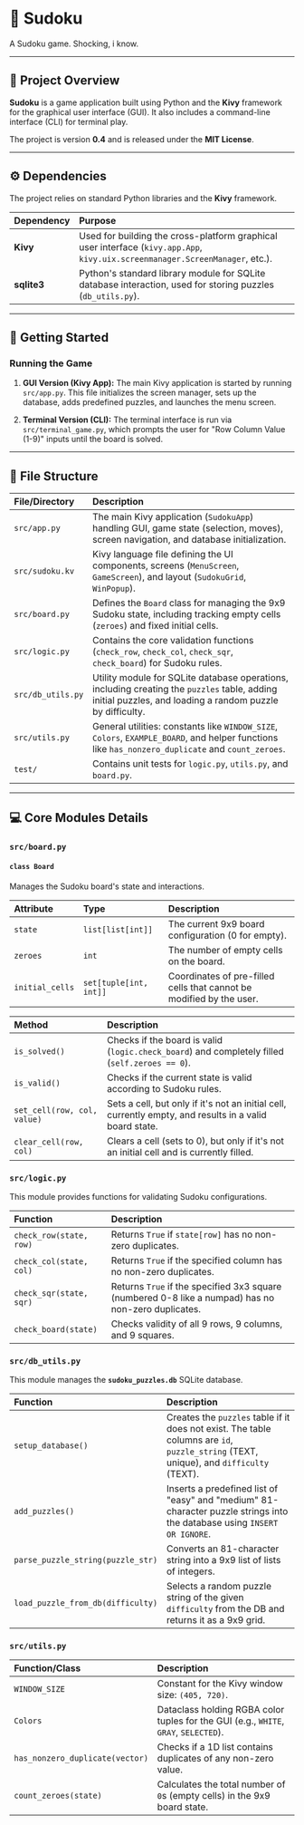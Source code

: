 # 📝 Sudoku

A Sudoku game. Shocking, i know.

***

## 🧩 Project Overview

**Sudoku** is a game application built using Python and the **Kivy** framework for the graphical user interface (GUI). It also includes a command-line interface (CLI) for terminal play.

The project is version **0.4** and is released under the **MIT License**.

***

## ⚙️ Dependencies

The project relies on standard Python libraries and the **Kivy** framework.

| Dependency | Purpose |
| :--- | :--- |
| **Kivy** | Used for building the cross-platform graphical user interface (`kivy.app.App`, `kivy.uix.screenmanager.ScreenManager`, etc.). |
| **sqlite3** | Python's standard library module for SQLite database interaction, used for storing puzzles (`db_utils.py`). |

***

## 🚀 Getting Started

### Running the Game

1.  **GUI Version (Kivy App):**
    The main Kivy application is started by running `src/app.py`. This file initializes the screen manager, sets up the database, adds predefined puzzles, and launches the menu screen.

2.  **Terminal Version (CLI):**
    The terminal interface is run via `src/terminal_game.py`, which prompts the user for "Row Column Value (1-9)" inputs until the board is solved.

***

## 📁 File Structure

| File/Directory | Description |
| :--- | :--- |
| `src/app.py` | The main Kivy application (`SudokuApp`) handling GUI, game state (selection, moves), screen navigation, and database initialization. |
| `src/sudoku.kv` | Kivy language file defining the UI components, screens (`MenuScreen`, `GameScreen`), and layout (`SudokuGrid`, `WinPopup`). |
| `src/board.py` | Defines the `Board` class for managing the 9x9 Sudoku state, including tracking empty cells (`zeroes`) and fixed initial cells. |
| `src/logic.py` | Contains the core validation functions (`check_row`, `check_col`, `check_sqr`, `check_board`) for Sudoku rules. |
| `src/db_utils.py` | Utility module for SQLite database operations, including creating the `puzzles` table, adding initial puzzles, and loading a random puzzle by difficulty. |
| `src/utils.py` | General utilities: constants like `WINDOW_SIZE`, `Colors`, `EXAMPLE_BOARD`, and helper functions like `has_nonzero_duplicate` and `count_zeroes`. |
| `test/` | Contains unit tests for `logic.py`, `utils.py`, and `board.py`. |

***

## 💻 Core Modules Details

### `src/board.py`

#### `class Board`
Manages the Sudoku board's state and interactions.

| Attribute | Type | Description |
| :--- | :--- | :--- |
| `state` | `list[list[int]]` | The current 9x9 board configuration (0 for empty). |
| `zeroes` | `int` | The number of empty cells on the board. |
| `initial_cells` | `set[tuple[int, int]]` | Coordinates of pre-filled cells that cannot be modified by the user. |

| Method | Description |
| :--- | :--- |
| `is_solved()` | Checks if the board is valid (`logic.check_board`) and completely filled (`self.zeroes == 0`). |
| `is_valid()` | Checks if the current state is valid according to Sudoku rules. |
| `set_cell(row, col, value)` | Sets a cell, but only if it's not an initial cell, currently empty, and results in a valid board state. |
| `clear_cell(row, col)` | Clears a cell (sets to 0), but only if it's not an initial cell and is currently filled. |

### `src/logic.py`

This module provides functions for validating Sudoku configurations.

| Function | Description |
| :--- | :--- |
| `check_row(state, row)` | Returns `True` if `state[row]` has no non-zero duplicates. |
| `check_col(state, col)` | Returns `True` if the specified column has no non-zero duplicates. |
| `check_sqr(state, sqr)` | Returns `True` if the specified 3x3 square (numbered 0-8 like a numpad) has no non-zero duplicates. |
| `check_board(state)` | Checks validity of all 9 rows, 9 columns, and 9 squares. |

### `src/db_utils.py`

This module manages the **`sudoku_puzzles.db`** SQLite database.

| Function | Description |
| :--- | :--- |
| `setup_database()` | Creates the `puzzles` table if it does not exist. The table columns are `id`, `puzzle_string` (TEXT, unique), and `difficulty` (TEXT). |
| `add_puzzles()` | Inserts a predefined list of "easy" and "medium" 81-character puzzle strings into the database using `INSERT OR IGNORE`. |
| `parse_puzzle_string(puzzle_str)` | Converts an 81-character string into a 9x9 list of lists of integers. |
| `load_puzzle_from_db(difficulty)` | Selects a random puzzle string of the given `difficulty` from the DB and returns it as a 9x9 grid. |

### `src/utils.py`

| Function/Class | Description |
| :--- | :--- |
| `WINDOW_SIZE` | Constant for the Kivy window size: `(405, 720)`. |
| `Colors` | Dataclass holding RGBA color tuples for the GUI (e.g., `WHITE`, `GRAY`, `SELECTED`). |
| `has_nonzero_duplicate(vector)` | Checks if a 1D list contains duplicates of any non-zero value. |
| `count_zeroes(state)` | Calculates the total number of `0`s (empty cells) in the 9x9 board state. |